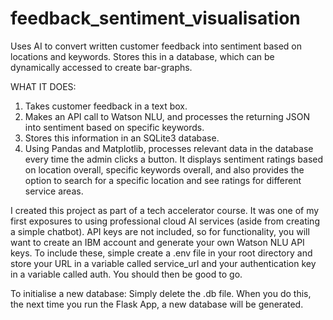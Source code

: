 # feedback_sentiment_visualisation
Uses AI to convert written customer feedback into sentiment based on locations and keywords. Stores this in a database, which can be dynamically accessed to create bar-graphs.


WHAT IT DOES: 

1. Takes customer feedback in a text box. 
2. Makes an API call to Watson NLU, and processes the returning JSON into sentiment based on specific keywords. 
3. Stores this information in an SQLite3 database. 
4. Using Pandas and Matplotlib, processes relevant data in the database every time the admin clicks a button. It displays sentiment ratings based on location overall, specific keywords overall, and also provides the option to search for a specific location and see ratings for different service areas. 

I created this project as part of a tech accelerator course. It was one of my first exposures to using professional cloud AI services (aside from creating a simple chatbot). 
API keys are not included, so for functionality, you will want to create an IBM account and generate your own Watson NLU API keys. 
To include these, simple create a .env file in your root directory and store your URL in a variable called service_url and your authentication key in a variable called auth. You should then be good to go. 

To initialise a new database: Simply delete the .db file. When you do this, the next time you run the Flask App, a new database will be generated. 

